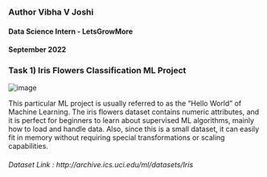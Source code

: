 <h3>Author  Vibha V Joshi</h3>
<h4>Data Science Intern - LetsGrowMore</h4> 
<h4>September 2022</h4> 
<h3>Task 1) Iris Flowers Classification ML Project </h3> 

![image](https://user-images.githubusercontent.com/73216270/189169362-4b4f3c14-0bc6-43bb-b0fd-5490698754ed.png)


This particular ML project is usually referred to as the “Hello World” of Machine Learning. The iris flowers dataset contains numeric attributes, and it is perfect for beginners to learn about supervised ML algorithms, mainly how to load and handle data. Also, since this is a small dataset, it can easily fit in memory without requiring special transformations or scaling capabilities.
<h6>Dataset Link : http://archive.ics.uci.edu/ml/datasets/Iris</h6>


